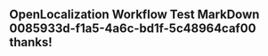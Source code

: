 <properties
ms.topic="hero-topic"
ms.test1="hero-topic"
ms.test2="test"/>

## OpenLocalization Workflow Test MarkDown 0085933d-f1a5-4a6c-bd1f-5c48964caf00 thanks!
